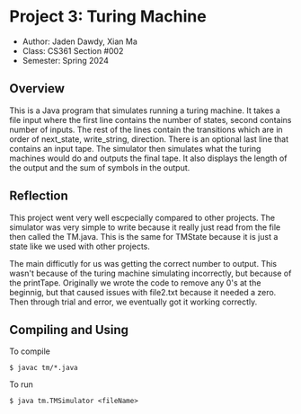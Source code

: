 # Project 3: Turing Machine

* Author: Jaden Dawdy, Xian Ma
* Class: CS361 Section #002
* Semester: Spring 2024

## Overview

This is a Java program that simulates running a turing machine. It takes a file input where the first line contains the number of states, second contains number of inputs. The rest of the lines contain the transitions which are in order of next_state, write_string, direction. There is an optional last line that contains an input tape. The simulator then simulates what the turing machines would do and outputs the final tape. It also displays the length of the output and the sum of symbols in the output.


## Reflection

This project went very well escpecially compared to other projects. The simulator was very simple to write because it really just read from the file then called the TM.java. This is the same for TMState because it is just a state like we used with other projects.

The main difficutly for us was getting the correct number to output. This wasn't because of the turing machine simulating incorrectly, but because of the printTape. Originally we wrote the code to remove any 0's at the beginnig, but that caused issues with file2.txt because it needed a zero. Then through trial and error, we eventually got it working correctly. 

## Compiling and Using

To compile

```
$ javac tm/*.java
```

To run

```
$ java tm.TMSimulator <fileName>
```

